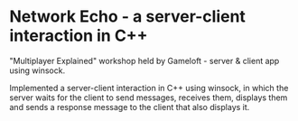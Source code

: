 # Network Echo - a server-client interaction in C++

"Multiplayer Explained" workshop held by Gameloft - server & client app using winsock.

Implemented a server-client interaction in C++ using winsock, in which the
server waits for the client to send messages, receives them, displays them and
sends a response message to the client that also displays it.
